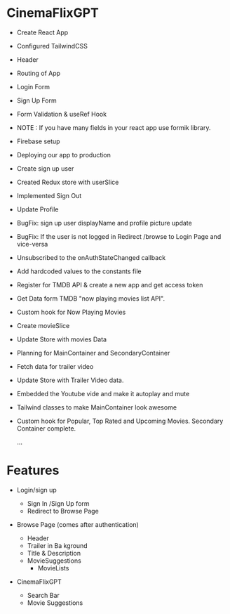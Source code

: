 # CinemaFlixGPT

- Create React App
- Configured TailwindCSS
- Header
- Routing of App
- Login Form
- Sign Up Form
- Form Validation & useRef Hook
- NOTE : If you have many fields in your react app use formik library.
- Firebase setup
- Deploying our app to production
- Create sign up user
- Created Redux store with userSlice
- Implemented Sign Out
- Update Profile
- BugFix: sign up user displayName and profile picture update
- BugFix: If the user is not logged in Redirect /browse to Login Page and vice-versa
- Unsubscribed to the onAuthStateChanged callback
- Add hardcoded values to the constants file
- Register for TMDB API & create a new app and get access token
- Get Data form TMDB "now playing movies list API".
- Custom hook for Now Playing Movies
- Create movieSlice
- Update Store with movies Data
- Planning for MainContainer and SecondaryContainer
- Fetch data for trailer video
- Update Store with Trailer Video data.
- Embedded the Youtube vide and make it autoplay and mute
- Tailwind classes to make MainContainer look awesome
- Custom hook for Popular, Top Rated and Upcoming Movies. Secondary Container complete.

  ...

# Features

- Login/sign up

  - Sign In /Sign Up form
  - Redirect to Browse Page

- Browse Page (comes after authentication)

  - Header
  - Trailer in Ba kground
  - Title & Description
  - MovieSuggestions
    - MovieLists

- CinemaFlixGPT
  - Search Bar
  - Movie Suggestions
